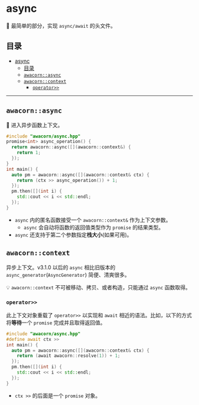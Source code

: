 # async

:beginner: 最简单的部分，实现 `async/await` 的头文件。

## 目录

- [async](#async)
  - [目录](#目录)
  - [`awacorn::async`](#awacornasync)
  - [`awacorn::context`](#awacorncontext)
    - [`operator>>`](#operator)

---

## `awacorn::async`

:gem: 进入异步函数上下文。

```cpp
#include "awacorn/async.hpp"
promise<int> async_operation() {
  return awacorn::async([](awacorn::context&) {
    return 1;
  });
}
int main() {
  auto pm = awacorn::async([](awacorn::context& ctx) {
    return (ctx >> async_operation()) + 1;
  });
  pm.then([](int i) {
    std::cout << i << std::endl;
  });
}
```

- `async` 内的匿名函数接受一个 `awacorn::context&` 作为上下文参数。
  - `async` 会自动将函数的返回值类型作为 `promise` 的结果类型。
- `async` 还支持于第二个参数指定**栈大小**(如果可用)。

## `awacorn::context`

异步上下文。v3.1.0 以后的 `async` 相比旧版本的 `async_generator`(`AsyncGenerator`) 简便、清爽很多。

:bulb: `awacorn::context` 不可被移动、拷贝、或者构造，只能通过 `async` 函数取得。

### `operator>>`

此上下文对象重载了 `operator>>` 以实现和 `await` 相近的语法。比如，以下的方式将**等待**一个 `promise` 完成并且取得返回值。

```cpp
#include "awacorn/async.hpp"
#define await ctx >>
int main() {
  auto pm = awacorn::async([](awacorn::context& ctx) {
    return (await awacorn::resolve(1)) + 1;
  });
  pm.then([](int i) {
    std::cout << i << std::endl;
  });
}
```

- `ctx >>` 的后面是一个 `promise` 对象。